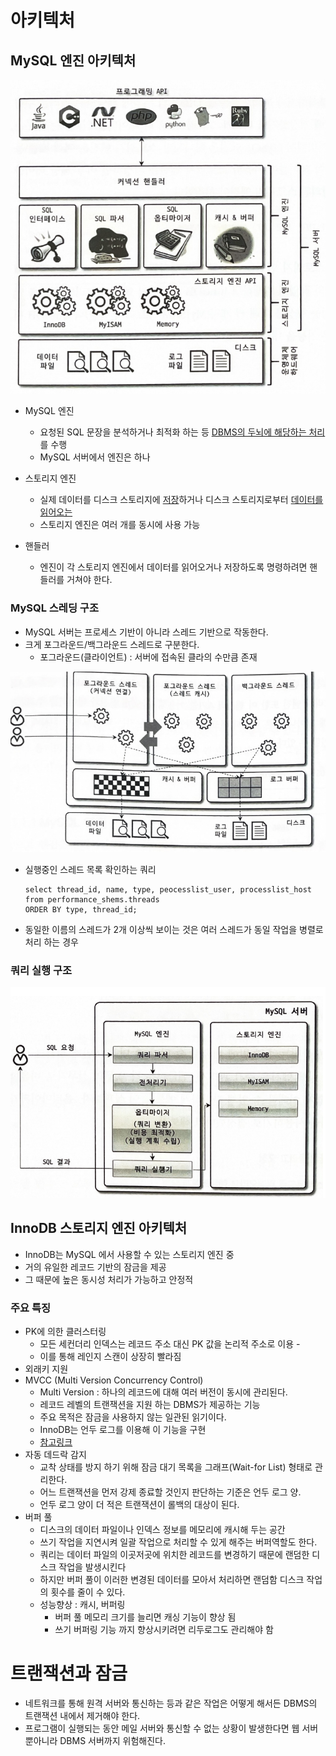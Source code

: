 # 아키텍처

## MySQL 엔진 아키텍처

![image-20241221151159199](https://raw.githubusercontent.com/S2uJeong/blogImages/main/images/image-20241221151159199.png)

- MySQL 엔진

    - 요청된 SQL 문장을 분석하거나 최적화 하는 등 <u>DBMS의 두뇌에 해당하는 처리</u>를 수행
    - MySQL 서버에서 엔진은 하나

- 스토리지 엔진

    - 실제 데이터를 디스크 스토리지에 <u>저장</u>하거나 디스크 스토리지로부터 <u>데이터를 읽어오는</u>
    - 스토리지 엔진은 여러 개를 동시에 사용 가능

- 핸들러

    - 엔진이 각 스토리지 엔진에서 데이터를 읽어오거나 저장하도록 명령하려면 핸들러를 거쳐야 한다.



### MySQL 스레딩 구조

- MySQL 서버는 프로세스 기반이 아니라 스레드 기반으로 작동한다.
- 크게 포그라운드/백그라운드 스레드로 구분한다.
    - 포그라운드(클라이언트) : 서버에 접속된 클라의 수만큼 존재

![image-20241221151619879](https://raw.githubusercontent.com/S2uJeong/blogImages/main/images/image-20241221151619879.png)

- 실행중인 스레드 목록 확인하는 쿼리

  ```mysql
  select thread_id, name, type, peocesslist_user, processlist_host
  from performance_shems.threads
  ORDER BY type, thread_id;
  ```

- 동일한 이름의 스레드가 2개 이상씩 보이는 것은 여러 스레드가 동일 작업을 병렬로 처리 하는 경우



### 쿼리 실행 구조

![image-20241221153059285](https://raw.githubusercontent.com/S2uJeong/blogImages/main/images/image-20241221153059285.png)

## InnoDB 스토리지 엔진 아키텍처

- InnoDB는 MySQL 에서 사용할 수 있는 스토리지 엔진 중
- 거의 유일한 레코드 기반의 잠금을 제공
- 그 때문에 높은 동시성 처리가 가능하고 안정적

### 주요 특징

- PK에 의한 클러스터링
    - 모든 세컨더리 인덱스는 레코드 주소 대신 PK 값을 논리적 주소로 이용 -
    - 이를 통해 레인지 스캔이 상장히 빨라짐
- 외래키 지원
- MVCC (Multi Version Concurrency Control)
    - Multi Version : 하나의 레코드에 대해 여러 버전이 동시에 관리된다.
    - 레코드 레벨의 트랜잭션을 지원 하는 DBMS가 제공하는 기능
    - 주요 목적은 잠금을 사용하지 않는 일관된 읽기이다.
    - InnoDB는 언두 로그를 이용해 이 기능을 구현
    - [참고링크](https://velog.io/@strangehoon/MySQL-InnoDB%EC%97%90%EC%84%9C%EB%8A%94-%EA%B3%BC%EC%97%B0-Phantom-Read-%ED%98%84%EC%83%81%EC%9D%B4-%EB%B0%9C%EC%83%9D%ED%95%A0%EA%B9%8C)
- 자동 데드락 감지
    - 교착 상태를 방지 하기 위해 잠금 대기 목록을 그래프(Wait-for List) 형태로 관리한다.
    - 어느 트랜잭션을 먼저 강제 종료할 것인지 판단하는 기준은 언두 로그 양.
    - 언두 로그 양이 더 적은 트랜잭션이 롤백의 대상이 된다.
- 버퍼 풀
    - 디스크의 데이터 파일이나 인덱스 정보를 메모리에 캐시해 두는 공간
    - 쓰기 작업을 지연시켜 일괄 작업으로 처리할 수 있게 해주는 버퍼역할도 한다.
    - 쿼리는 데이터 파일의 이곳저곳에 위치한 레코드를 변경하기 때문에 랜덤한 디스크 작업을 발생시킨다
    - 하지만 버퍼 풀이 이러한 변경된 데이터를 모아서 처리하면 랜덤함 디스크 작업의 횟수를 줄이 수 있다.
    - 성능향상 : 캐시, 버퍼링
        - 버퍼 풀 메모리 크기를 늘리면 캐싱 기능이 향상 됨
        - 쓰기 버퍼링 기능 까지 향상시키려면 리두로그도 관리해야 함



# 트랜잭션과 잠금

- 네트워크를 통해 원격 서버와 통신하는 등과 같은 작업은 어떻게 해서든 DBMS의 트랜잭션 내에서 제거해야 한다.
- 프로그램이 실행되는 동안 메일 서버와 통신할 수 없는 상황이 발생한다면 웹 서버뿐아니라 DBMS 서버까지 위험해진다. 

